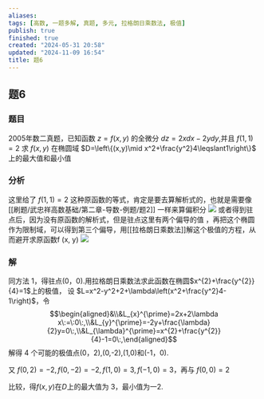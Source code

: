 ```yaml
---
aliases: 
tags: [高数, 一题多解, 真题, 多元, 拉格朗日乘数法, 极值]
publish: true
finished: true
created: "2024-05-31 20:58"
updated: "2024-11-09 16:54"
title: 题6
---
```

## 题6 
### 题目
2005年数二真题，已知函数 $z = f(x,y)$ 的全微分 $dz = 2x dx - 2y dy$,并且 $f(1,1) =2$
求 $f(x,y)$ 在椭圆域 $D=\left\{(x,y)\mid x^2+\frac{y^2}4\leqslant1\right\}$ 上的最大值和最小值
### 分析
这里给了 $f(1,1)=2$ 这种原函数的等式，肯定是要去算解析式的，也就是需要像 [[刷题/武忠祥高数基础/第二章-导数-例题/题2]] 一样来算偏积分 
![](https://img.hwenyi.live/202405140025150.webp)
或者得到驻点后，因为没有原函数的解析式，但是驻点这里有两个偏导的值
，再把这个椭圆作为限制域，可以得到第三个偏导，用[[拉格朗日乘数法]]解这个极值的方程，从而避开求原函数f (x, y)
![](https://img.hwenyi.live/202405140028439.webp)
### 解
同方法 1，得驻点(0，0).用拉格朗日乘数法求此函数在椭圆$x^{2}+\frac{y^{2}}{4}=1$上的极值，
设 $L=x^2-y^2+2+\lambda\left(x^2+\frac{y^2}4-1\right)$，令
$$\begin{aligned}&\\&L_{x}^{\prime}=2x+2\lambda x\:=\:0\:,\\&L_{y}^{\prime}=-2y+\frac{\lambda}{2}y=0\:,\\&L_{\lambda}^{\prime}=x^{2}+\frac{y^{2}}{4}-1=0\:,\end{aligned}$$
解得 4 个可能的极值点(0，2),(0,-2),(1,0)和(-1，0).

又 $f(0,2)=-2,f(0,-2)=-2,f(1,0)=3,f(-1,0)=3$，再与 $f(0,0)=2$

比较，得$f(x,y)$在$D$上的最大值为 3，最小值为一2.